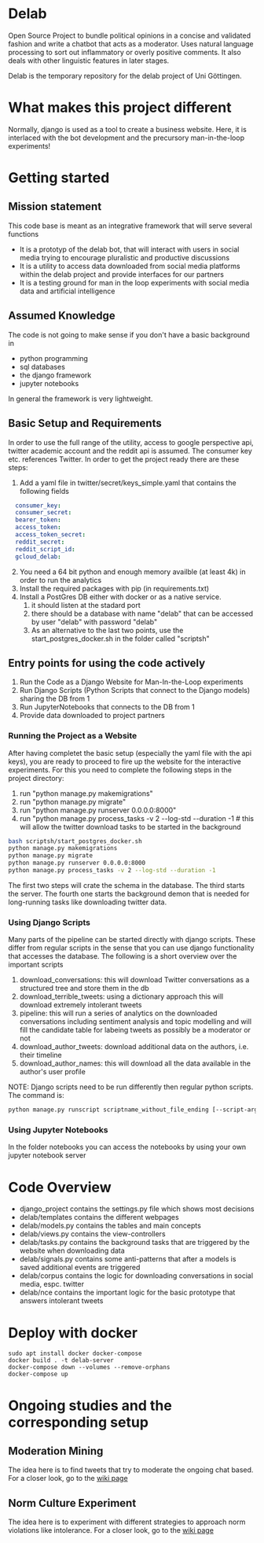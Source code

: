 # Delab

Open Source Project to bundle political opinions in a concise and validated fashion and write a chatbot that acts as a
moderator. Uses natural language processing to sort out inflammatory or overly positive comments. It also deals with
other linguistic features in later stages.

Delab is the temporary repository for the delab project of Uni Göttingen.

# What makes this project different

Normally, django is used as a tool to create a business website. Here, it is interlaced with the bot development and the precursory 
man-in-the-loop experiments!

# Getting started

## Mission statement

This code base is meant as an integrative framework that will serve several functions

- It is a prototyp of the delab bot, that will interact with users in social media trying to encourage pluralistic and
  productive discussions
- It is a utility to access data downloaded from social media platforms within the delab project and provide interfaces
  for our partners
- It is a testing ground for man in the loop experiments with social media data and artificial intelligence

## Assumed Knowledge

The code is not going to make sense if you don't have a basic background in

- python programming
- sql databases
- the django framework
- jupyter notebooks

In general the framework is very lightweight.

## Basic Setup and Requirements

In order to use the full range of the utility, access to google perspective api, twitter academic account and the reddit
api is assumed. The consumer key etc. references Twitter. In order to get the project ready there are these steps:

1. Add a yaml file in twitter/secret/keys_simple.yaml that contains the following fields

```yaml
  consumer_key:
  consumer_secret:
  bearer_token:
  access_token:
  access_token_secret:
  reddit_secret:
  reddit_script_id:
  gcloud_delab: 
```

2. You need a 64 bit python and enough memory availble (at least 4k) in order to run the analytics
3. Install the required packages with pip (in requirements.txt)
4. Install a PostGres DB either with docker or as a native service.
    1. it should listen at the stadard port
    2. there should be a database with name "delab" that can be accessed by user "delab" with password "delab"
    3. As an alternative to the last two points, use the start_postgres_docker.sh in the folder called "scriptsh"

## Entry points for using the code actively

1. Run the Code as a Django Website for Man-In-the-Loop experiments
2. Run Django Scripts (Python Scripts that connect to the Django models) sharing the DB from 1
3. Run JupyterNotebooks that connects to the DB from 1
4. Provide data downloaded to project partners

### Running the Project as a Website

After having completet the basic setup (especially the yaml file with the api keys), you are ready to proceed to fire up
the website for the interactive experiments. For this you need to complete the following steps in the project directory:

1. run "python manage.py makemigrations"
2. run "python manage.py migrate"
3. run "python manage.py runserver 0.0.0.0:8000"
4. run "python manage.py process_tasks -v 2 --log-std --duration -1 # this will allow the twitter download tasks to be
   started in the background

```bash
bash scriptsh/start_postgres_docker.sh
python manage.py makemigrations
python manage.py migrate
python manage.py runserver 0.0.0.0:8000
python manage.py process_tasks -v 2 --log-std --duration -1
```

The first two steps will crate the schema in the database. The third starts the server. The fourth one starts the
background demon that is needed for long-running tasks like downloading twitter data.

### Using Django Scripts

Many parts of the pipeline can be started directly with django scripts. These differ from regular scripts in the sense
that you can use django functionality that accesses the database. The following is a short overview over the important
scripts

1. download_conversations: this will download Twitter conversations as a structured tree and store them in the db
2. download_terrible_tweets: using a dictionary approach this will download extremely intolerant tweets
3. pipeline: this will run a series of analytics on the downloaded conversations including sentiment analysis and topic
   modelling and will fill the candidate table for labeing tweets as possibly be a moderator or not
4. download_author_tweets: download additional data on the authors, i.e. their timeline
5. download_author_names: this will download all the data available in the author's user profile

NOTE: Django scripts need to be run differently then regular python scripts. The command is:

```bash
python manage.py runscript scriptname_without_file_ending [--script-args arg1 arg2] 
```

### Using Jupyter Notebooks

In the folder notebooks you can access the notebooks by using your own jupyter notebook server



# Code Overview

- django_project contains the settings.py file which shows most decisions
- delab/templates contains the different webpages
- delab/models.py contains the tables and main concepts
- delab/views.py contains the view-controllers
- delab/tasks.py contains the background tasks that are triggered by the website when downloading data
- delab/signals.py contains some anti-patterns that after a models is saved additional events are triggered
- delab/corpus contains the logic for downloading conversations in social media, espc. twitter
- delab/nce contains the important logic for the basic prototype that answers intolerant tweets

# Deploy with docker

```shell
sudo apt install docker docker-compose
docker build . -t delab-server
docker-compose down --volumes --remove-orphans
docker-compose up
```

# Ongoing studies and the corresponding setup

## Moderation Mining 

The idea here is to find tweets that try to moderate the ongoing chat based. 
For a closer look, go to the [wiki page](https://github.com/juliandehne/delab/wiki/moderation_mining)

## Norm Culture Experiment

The idea here is to experiment with different strategies to approach norm violations like intolerance.
For a closer look, go to the [wiki page](https://github.com/juliandehne/delab/wiki/nce)

